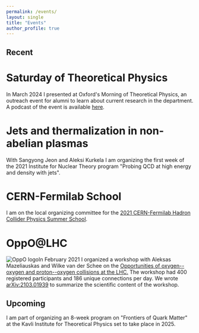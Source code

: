 ```yaml
---
permalink: /events/
layout: single
title: "Events"
author_profile: true
---
```


## Recent

# Saturday of Theoretical Physics

In March 2024 I presented at Oxford's Morning of Theoretical Physics, an outreach event for alumni to learn about current research in the department. A podcast of the event is available <a href="https://saturdaytheory.physics.ox.ac.uk/event/leverhulme-peierls-fellows-0" target="_blank">here</a>.

# Jets and thermalization in non-abelian plasmas
With Sangyong Jeon and Aleksi Kurkela I am organizing the first week of the 2021 Institute for Nuclear Theory program "Probing QCD at high energy and density with jets".

# CERN-Fermilab School
I am on the local organizing committee for the <a href="https://indico.cern.ch/event/1023573/" target="_blank">2021 CERN-Fermilab Hadron Collider Physics Summer School</a>.

# OppO@LHC

<img src="https://jasminebrewer.github.io/assets/images/oppo_logo.png"
     alt="OppO logo"
     style="float: left;" />

In February 2021 I organized a workshop with Aleksas Mazeliauskas and Wilke van der Schee on the <a href="https://indico.cern.ch/event/975877/" target="_blank">Opportunities of oxygen--oxygen and proton--oxygen collisions at the LHC.</a> The workshop had 400 registered participants and 186 unique connections per day. We wrote <a href="https://arxiv.org/abs/2103.01939" target="_blank">arXiv:2103.01939</a> to summarize the scientific content of the workshop. 

## Upcoming

I am part of organizing an 8-week program on "Frontiers of Quark Matter" at the Kavli Institute for Theoretical Physics set to take place in 2025.